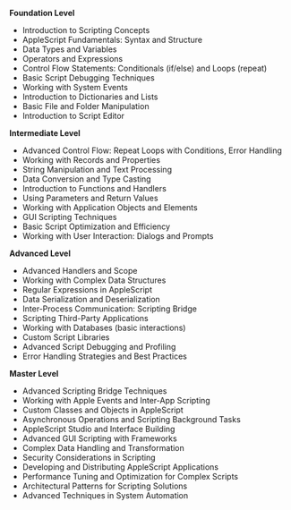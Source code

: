 **Foundation Level**

*   Introduction to Scripting Concepts
*   AppleScript Fundamentals: Syntax and Structure
*   Data Types and Variables
*   Operators and Expressions
*   Control Flow Statements: Conditionals (if/else) and Loops (repeat)
*   Basic Script Debugging Techniques
*   Working with System Events
*   Introduction to Dictionaries and Lists
*   Basic File and Folder Manipulation
*   Introduction to Script Editor

**Intermediate Level**

*   Advanced Control Flow: Repeat Loops with Conditions, Error Handling
*   Working with Records and Properties
*   String Manipulation and Text Processing
*   Data Conversion and Type Casting
*   Introduction to Functions and Handlers
*   Using Parameters and Return Values
*   Working with Application Objects and Elements
*   GUI Scripting Techniques
*   Basic Script Optimization and Efficiency
*   Working with User Interaction: Dialogs and Prompts

**Advanced Level**

*   Advanced Handlers and Scope
*   Working with Complex Data Structures
*   Regular Expressions in AppleScript
*   Data Serialization and Deserialization
*   Inter-Process Communication: Scripting Bridge
*   Scripting Third-Party Applications
*   Working with Databases (basic interactions)
*   Custom Script Libraries
*   Advanced Script Debugging and Profiling
*   Error Handling Strategies and Best Practices

**Master Level**

*   Advanced Scripting Bridge Techniques
*   Working with Apple Events and Inter-App Scripting
*   Custom Classes and Objects in AppleScript
*   Asynchronous Operations and Scripting Background Tasks
*   AppleScript Studio and Interface Building
*   Advanced GUI Scripting with Frameworks
*   Complex Data Handling and Transformation
*   Security Considerations in Scripting
*   Developing and Distributing AppleScript Applications
*   Performance Tuning and Optimization for Complex Scripts
*   Architectural Patterns for Scripting Solutions
*   Advanced Techniques in System Automation

